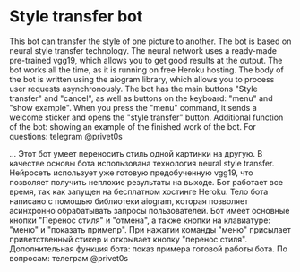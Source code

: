 # Style transfer bot
This bot can transfer the style of one picture to another. The bot is based on neural style transfer technology. The neural network uses a ready-made pre-trained vgg19, which allows you to get good results at the output. The bot works all the time, as it is running on free Heroku hosting. The body of the bot is written using the aiogram library, which allows you to process user requests asynchronously. The bot has the main buttons "Style transfer" and "cancel", as well as buttons on the keyboard: "menu" and "show example". When you press the "menu" command, it sends a welcome sticker and opens the "style transfer" button. Additional function of the bot: showing an example of the finished work of the bot. For questions: telegram @privet0s

...
Этот бот умеет переносить стиль одной картинки на другую. В качестве основы бота использована технология neural style transfer. Нейросеть использует уже готовую предобученную vgg19, что позволяет получить неплохие результаты на выходе.
Бот работает все время, так как запущен на бесплатном хостинге Heroku.
Тело бота написано с помощью библиотеки aiogram, которая позволяет асинхронно обрабатывать запросы пользователей. Бот имеет основные кнопки "Перенос стиля" и "отмена", а также кнопки на клавиатуре: "меню" и "показать примепр". При нажатии команды "меню" присылает приветственный стикер и открывает кнопку "перенос стиля".
Дополнительная функция бота: показ примера готовой работы бота.
По вопросам: телеграм @privet0s
